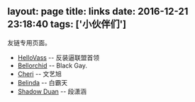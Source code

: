 layout: page
title: links
date: 2016-12-21 23:18:40
tags: ['小伙伴们']
---
友链专用页面。

- [HelloVass](http://hellovass.info/) -- 反装逼联盟首领
- [Bellorchid](http://blog.bellorchid.info/) -- Black Gay.
- [Cheri](http://cheri.love/) -- 文艺旭
- [Belinda](https://bailinlin.github.io/) -- 白霸天
- [Shadow Duan](http://www.programmernotes.net/) -- 段潇涵
